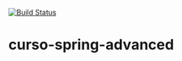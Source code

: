 [![Build Status](https://travis-ci.org/diegoschn/curso-spring-advanced.svg?branch=master)](https://travis-ci.org/diegoschn/curso-spring-advanced)
# curso-spring-advanced